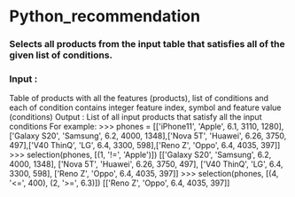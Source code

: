 # Python_recommendation

### Selects all products from the input table that satisfies all of the given list of conditions.
### Input : 
Table of products with all the features (products), list of conditions and each of condition contains integer feature index, symbol and feature value (conditions)
    Output : List of all input products that satisfy all the input conditions
    For example:
    >>> phones = [['iPhone11', 'Apple', 6.1, 3110, 1280],['Galaxy S20', 'Samsung', 6.2, 4000, 1348],['Nova 5T', 'Huawei', 6.26, 3750, 497],['V40 ThinQ', 'LG', 6.4, 3300, 598],['Reno Z', 'Oppo', 6.4, 4035, 397]]
    >>> selection(phones, [(1, '!=', 'Apple')])
    [['Galaxy S20', 'Samsung', 6.2, 4000, 1348], ['Nova 5T', 'Huawei', 6.26, 3750, 497], ['V40 ThinQ', 'LG', 6.4, 3300, 598], ['Reno Z', 'Oppo', 6.4, 4035, 397]]
    >>> selection(phones, [(4, '<=', 400), (2, '>=', 6.3)])
    [['Reno Z', 'Oppo', 6.4, 4035, 397]]
